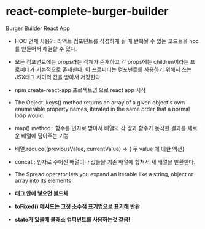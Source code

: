 # react-complete-burger-builder
 Burger Builder React App



- HOC 언제 사용? : 리액트 컴포넌트를 작성하게 될 때 반복될 수 있는 코드들을 hoc를 만들어서 해결할 수 있다. 

- 모든 컴포넌트에는 props라는 객체가 존재하고 각 props에는 children이라는 프로퍼티가 기본적으로 존재한다. 이 프로퍼티는 컴포넌트를 사용하기 위해서 쓰는 JSX태그 사이의 값을 받아서 저장한다. 

- npm create-react-app 프로젝트명 으로 react app 시작

- The Object. keys() method returns an array of a given object's own enumerable property names, iterated in the same order that a normal loop would.

- map() method : 함수를 인자로 받아서 배열의 각 값과 함수가 동작한 결과를 새로운 배열에 담아주는 기능

- 배열.reduce((previousValue, currentValue) => { 두 value 에 대한 액션}

- concat : 인자로 주어진 배열이나 값들을 기존 배열에 합쳐서 새 배열을 반환한다.

- The Spread operator lets you expand an iterable like a string, object or array into its elements

- <strong> 태그 안에 넣으면 볼드체

- toFixed() 메서드는 고정 소수점 표기법으로 표기해 반환

- state가 있을때 클래스 컴퍼넌트를 사용하는것 같음!
